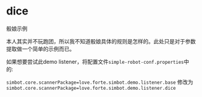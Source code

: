 # dice 
骰娘示例

本人其实并不玩跑团，所以我不知道骰娘具体的规则是怎样的。此处只是对于参数提取做一个简单的示例而已。

如果想要尝试此demo listener，将配置文件`simple-robot-conf.properties`中的:

`simbot.core.scannerPackage=love.forte.simbot.demo.listener.base`
修改为
`simbot.core.scannerPackage=love.forte.simbot.demo.listener.dice`
